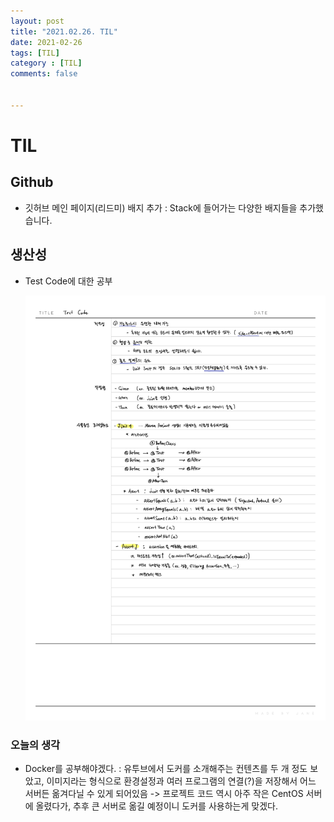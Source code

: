 ```yaml
---
layout: post
title: "2021.02.26. TIL"
date: 2021-02-26
tags: [TIL]
category : [TIL]
comments: false


---
```


# TIL

## Github

- 깃허브 메인 페이지(리드미) 배지 추가 : Stack에 들어가는 다양한 배지들을 추가했습니다.

## 생산성

- Test Code에 대한 공부

  ![image-20210227002211705](2021-02-26-210226til.assets/image-20210227002211705.png)

### 오늘의 생각

- Docker를 공부해야겠다. : 유투브에서 도커를 소개해주는 컨텐츠를 두 개 정도 보았고, 이미지라는 형식으로 환경설정과 여러 프로그램의 연결(?)을 저장해서 어느 서버든 옮겨다닐 수 있게 되어있음 -> 프로젝트 코드 역시 아주 작은 CentOS 서버에 올렸다가, 추후 큰 서버로 옮길 예정이니 도커를 사용하는게 맞겠다.